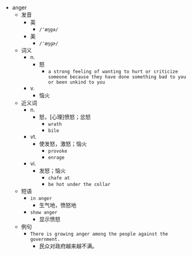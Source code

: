 - anger
  - 发音
    - 英
      - `/'æŋgə/`
    - 美
      - `/'æŋɡɚ/`
  - 词义
    - n.
      - 怒
        - `a strong feeling of wanting to hurt or criticize someone because they have done something bad to you or been unkind to you`
    - v.
      - 恼火
  - 近义词
    - n.
      - 怒，[心理]愤怒；忿怒
        - `wrath`
        - `bile`
    - vt.
      - 使发怒，激怒；恼火
        - `provoke`
        - `enrage`
    - vi.
      - 发怒；恼火
        - `chafe at`
        - `be hot under the collar`
  - 短语
    - `in anger`
      - 生气地，愤怒地 
    - `show anger`
      - 显示愤怒 
  - 例句
    - `There is growing anger among the people against the government.`
      - 民众对政府越来越不满。

